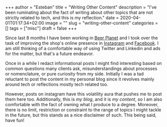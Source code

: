 +++
author = "Esteban"
title = "Writing Other Content"
description = "I've been ruminating about the fact of writing about other topics that are not strictly related to tech, and this is my reflection."
date = 2020-04-01T01:17:34+02:00
image = ""
slug = "writing-other-content"
categories = []
tags = ["misc"]
draft = false
+++

Since last 8 months I have been working in [Beer Planet](https://goo.gl/maps/KHUmmXBei9s7hFGo7) and I took over the task of improving the shop's online presence in [Instagram](https://www.instagram.com/beerplaneteu/) and [Facebook](https://www.facebook.com/BeerPlanet). I am still thinking of a comfortable way of using Twitter and Linkedin and ads for the matter, but that's a future endeavor.

Once in a while I redact informational posts I might find interesting based on common questions many clients ask, misunderstandings about processes or nomenclature, or pure curiosity from my side. Initially I was a tad reluctant to post the content in my personal blog since it revolves mainly around tech or reflections mostly tech related too.

However, posts on instagram have this volatility aura that pushes me to post them here too. Additionally, this is *my blog*, and it is *my content*, so I am also comfortable with the fact of owning what I produce to a degree. 
Moreover, there is no limit, restriction or constraint to the range of topics I might tackle in the future, but this stands as a nice disclaimer of such. This being said, have fun!